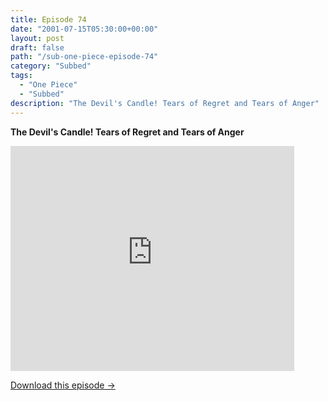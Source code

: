 ```yaml
---
title: Episode 74
date: "2001-07-15T05:30:00+00:00"
layout: post
draft: false
path: "/sub-one-piece-episode-74"
category: "Subbed"
tags:
  - "One Piece"
  - "Subbed"
description: "The Devil's Candle! Tears of Regret and Tears of Anger"
---
```


**The Devil's Candle! Tears of Regret and Tears of Anger**

<iframe width="640" height="360" src="https://www.rapidvideo.com/e/FX3C3H0YBX" frameborder="0" marginwidth=0 marginheight=0 scrolling=no allowfullscreen style="max-width:90%;"></iframe>

<a href="http://ouo.io/qs/eCodkFEQ?s=https://www.rapidvideo.com/d/FX3C3H0YBX" class="styled_a">Download this episode →</a>


